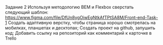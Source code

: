 Задание 2
Используя методологию BEM и Flexbox сверстать следующий шаблон:
https://www.figma.com/file/DfUn8ygOiwEgNtkAfTPtSA8M/Front-end-Task-1 
Создать адаптивную верстку, чтобы страница хорошо смотрелась на мобилках, планшетах и десктопах;
Создать проект на github, запушить код;
Добавить ссылку на репозиторий как комментарий к карточке в Trello

